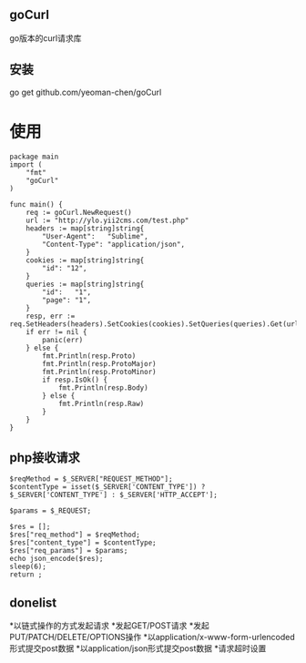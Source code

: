 ## goCurl
go版本的curl请求库

## 安装
go get github.com/yeoman-chen/goCurl

# 使用
```
package main
import (
	"fmt"
	"goCurl"
)

func main() {
	req := goCurl.NewRequest()
	url := "http://ylo.yii2cms.com/test.php"
	headers := map[string]string{
		"User-Agent":   "Sublime",
		"Content-Type": "application/json",
	}
	cookies := map[string]string{
		"id": "12",
	}
	queries := map[string]string{
		"id":   "1",
		"page": "1",
	}
	resp, err := req.SetHeaders(headers).SetCookies(cookies).SetQueries(queries).Get(url)
	if err != nil {
		panic(err)
	} else {
		fmt.Println(resp.Proto)
		fmt.Println(resp.ProtoMajor)
		fmt.Println(resp.ProtoMinor)
		if resp.IsOk() {
			fmt.Println(resp.Body)
		} else {
			fmt.Println(resp.Raw)
		}
	}
}
```
## php接收请求
```
$reqMethod = $_SERVER["REQUEST_METHOD"];
$contentType = isset($_SERVER['CONTENT_TYPE']) ? $_SERVER['CONTENT_TYPE'] : $_SERVER['HTTP_ACCEPT'];

$params = $_REQUEST;

$res = [];
$res["req_method"] = $reqMethod;
$res["content_type"] = $contentType;
$res["req_params"] = $params;
echo json_encode($res);
sleep(6);
return ;
```
## donelist
*以链式操作的方式发起请求
*发起GET/POST请求
*发起PUT/PATCH/DELETE/OPTIONS操作
*以application/x-www-form-urlencoded形式提交post数据
*以application/json形式提交post数据
*请求超时设置


